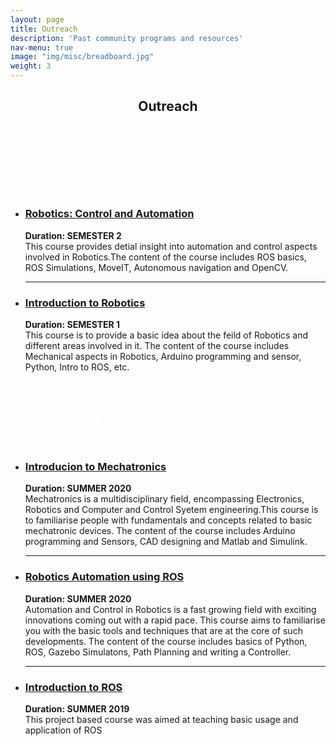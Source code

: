 ```yaml
---
layout: page
title: Outreach
description: 'Past community programs and resources'
nav-menu: true
image: "img/misc/breadboard.jpg"
weight: 3
---
```


<section id="one">
<head>
<meta name="viewport" content="width=device-width, initial-scale=1">
<style>
.accordion {
  background-color: transparent;
  color: white;
  cursor: pointer;
  padding: 25px;
  width: 100%;
  border: none;
  text-align: left;
  outline: none;
  font-size: 20px
  height: 15px;
  display: flex;
  transition: 0.4s;
  white-space: normal;
  line-height: 20px;
}
.active, .accordion:hover {
  background-color: white;
  color: #242943;
}
@media screen and (min-width: 651px) {
  .accordion {
    font-size: 20px;
  }}
  @media screen and (max-width: 650px) {
  .accordion {
    font-size: 10px;
  }
.panel {
  padding: 0 18px;
  display: none;
  background-color: transparent;
  color: white;
  overflow: hidden;
}
</style>
</head>
<div class="inner">
        <header class="major">
            <h1>Outreach</h1>
        </header>
       <button class="accordion" >CTE</button>
             <div class="panel">
         <p><ul>
         <li><a href="https://github.com/ERC-BPGC/cte-archive/tree/master/Sem2_19-20"><h3>Robotics: Control and Automation</h3></a></li>
         <b>Duration: SEMESTER 2</b><br>
         This course provides detial insight into automation and control aspects involved in Robotics.The content of the course includes
         ROS basics, ROS Simulations, MoveIT, Autonomous navigation and OpenCV.<hr>
         <li><a href="https://github.com/ERC-BPGC/cte-archive/tree/master/Sem1_19-20"><h3>Introduction to Robotics</h3></a></li>
         <b>Duration: SEMESTER 1</b><br>
         This course is to provide a basic idea about the feild of Robotics and different areas involved in it. The content of the course includes Mechanical aspects in Robotics, Arduino programming and sensor, Python, Intro to ROS, etc.
         </ul> </p>
        </div><br><br>
        <button class="accordion" >QSTP (Quark SUmmer Term Project)</button>
             <div class="panel">
         <p><ul>
         <li><a href="https://github.com/abhidxt299/QSTP-Introduction-to-Mechatronics"><h3>Introducion to Mechatronics</h3></a></li>
         <b>Duration: SUMMER 2020</b><br>
         Mechatronics is a multidisciplinary field, encompassing Electronics, Robotics and Computer and Control Syetem engineering.This course is to familiarise people with fundamentals and concepts related to basic mechatronic devices. The content of the course includes Arduino programming and Sensors, CAD designing and Matlab and Simulink.<hr>
         <li><a href="https://github.com/adbidwai/QSTP-Robotics_Automation_using_ROS"><h3>Robotics Automation using ROS</h3></a></li>
         <b>Duration: SUMMER 2020</b><br>
         Automation and Control in Robotics is a fast growing field with exciting innovations coming out with a rapid pace. This course aims to familiarise you with the basic tools and techniques that are at the core of such developments. The content of the course includes basics of Python, ROS, Gazebo Simulatons, Path Planning and writing a Controller.<hr>
         <li><a href="https://github.com/hardesh/QSTP-Introduction_to_ROS"><h3>Introduction to ROS</h3></a></li>
         <b>Duration: SUMMER 2019</b><br>
         This project based course was aimed at teaching basic usage and application of ROS
         </ul> </p>
        </div>

        

</div>
</section>
<script>
var acc = document.getElementsByClassName("accordion");
var i;

for (i = 0; i < acc.length; i++) {
  acc[i].addEventListener("click", function() {
    this.classList.toggle("active");
    var panel = this.nextElementSibling;
    if (panel.style.display === "block") {
      panel.style.display = "none";
    } else {
      panel.style.display = "block";
    }
  });
}
</script>